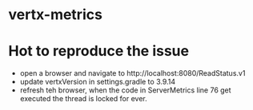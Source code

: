 # vertx-metrics

# Hot to reproduce the issue
- open a browser and navigate to http://localhost:8080/ReadStatus.v1
- update vertxVersion in settings.gradle to  3.9.14
- refresh teh browser, when the code in ServerMetrics line 76 get executed the thread is locked for ever.
